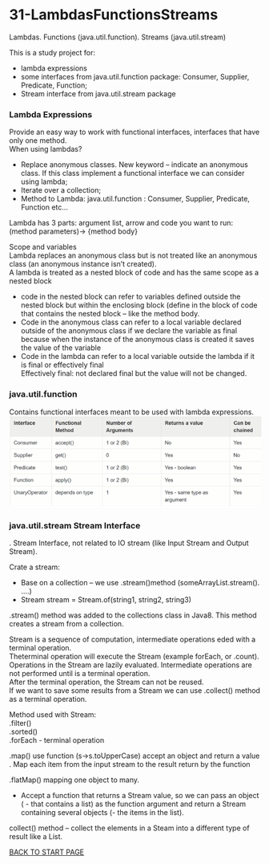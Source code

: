 # 31-LambdasFunctionsStreams
Lambdas. Functions (java.util.function). Streams (java.util.stream)

This is a study project for:   
-  lambda expressions   
-  some interfaces from java.util.function package: Consumer, Supplier, Predicate, Function;   
-  Stream interface from java.util.stream package     


### Lambda Expressions  

Provide an easy way to work with functional interfaces, interfaces that have only one method.  
When using lambdas?  
-  Replace anonymous classes. New keyword – indicate an anonymous class. If this class implement a functional interface we can consider using lambda;  
-  Iterate over a collection;  
-  Method to Lambda:  java.util.function : Consumer, Supplier, Predicate, Function etc…   
 
Lambda has 3 parts: argument list, arrow and code you want to run: (method parameters)-> {method body}  


Scope and variables  
Lambda replaces an anonymous class but is not treated like an anonymous class (an anonymous instance isn’t created).   
A lambda is treated as a nested block of code and has the same scope as a nested block  
-  code in the nested block can refer to variables defined outside the nested block but within the enclosing block (define in the block of code that contains the nested block – like the method body.  
-  Code in the anonymous class  can refer to a local  variable declared outside of the anonymous class if we declare the variable as final because when the instance of the anonymous class is created it saves the value of the variable  
-  Code in the lambda can refer to a local variable outside the lambda if it is final or effectively final  
Effectively final: not declared final but the value will not be changed.  

### java.util.function  

Contains functional interfaces meant to be used with lambda expressions.  
![functions:](/functions.png)  


### java.util.stream Stream Interface  
.
Stream Interface, not related to IO stream (like Input Stream and Output Stream).  

Crate a stream:  
-  Base on a collection – we use .stream()method (someArrayList.stream(). ….)  
-  Stream<String> stream = Stream.of(string1, string2, string3)  

.stream() method was added to the collections class in Java8. This method creates a stream from a collection.   
  
Stream  is a sequence of computation, intermediate operations eded with a terminal operation.  
Theterminal operation will execute the Stream (example forEach,  or .count).  
Operations in the Stream are lazily evaluated. Intermediate operations are not performed until is a terminal operation.  
After the terminal operation, the Stream can not be reused.   
If we want to save some results from a Stream we can use .collect() method as a terminal operation.  
  
Method used with Stream:   
.filter()  
.sorted()  
.forEach - terminal operation  

.map() use function (s->s.toUpperCase) accept an object and return a value . Map each item from the input stream to the result return by the function   
  
.flatMap() mapping one object to many.    
 -  Accept a function that returns a Stream value, so we can pass an object ( - that contains a list) as the function argument and return a Stream containing several objects (- the items in the list).  
 
collect() method – collect the elements in a Steam into a different type of result like a List.  
  
[BACK TO START PAGE](https://github.com/FlorescuAndrei/Start.git)
